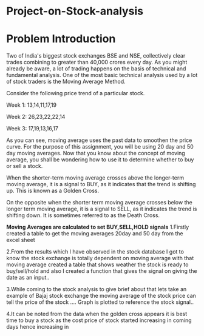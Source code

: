 # Project-on-Stock-analysis
# Problem Introduction
Two of India's biggest stock exchanges BSE and NSE, collectively clear trades combining to greater than 40,000 crores every day. As you might already be aware, a lot of trading happens on the basis of technical and fundamental analysis.
One of the most basic technical analysis used by a lot of stock traders is the Moving Average Method. 

Consider the following price trend of a particular stock.

Week 1: 13,14,11,17,19

Week 2: 26,23,22,22,14

Week 3: 17,19,13,16,17

As you can see, moving average uses the past data to smoothen the price curve. For the purpose of this assignment, you will be using 20 day and 50 day moving averages.
Now that you know about the concept of moving average, you shall be wondering how to use it to determine whether to buy or sell a stock.

When the shorter-term moving average crosses above the longer-term moving average, it is a signal to BUY, as it indicates that the trend is shifting up. This is known as a Golden Cross.

On the opposite when the shorter term moving average crosses below the longer term moving average, it is a signal to SELL, as it indicates the trend is shifting down. It is sometimes referred to as the Death Cross.


**Moving Averages are calculated to set BUY,SELL,HOLD signals**
1.Firstly created a table to get the moving averages 20day and 50
day from the excel sheet

2.From the results which I have observed in the stock database I
got to know the stock exchange is totally dependent on moving
average with that moving average created a table that shows
weather the stock is ready to buy/sell/hold and also I created a
function that gives the signal on giving the date as an input..

3.While coming to the stock analysis to give brief about that lets
take an example of Bajaj stock exchange the moving average of
the stock price can tell the price of the stock …. Graph is plotted
to reference the stock signal.. 

4.It can be noted from the data when the golden cross
appears it is best time to buy a stock as the cost price of
stock started increasing in coming days hence increasing in
